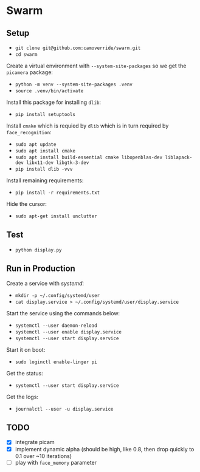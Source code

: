# Swarm


## Setup

- `git clone git@github.com:camoverride/swarm.git`
- `cd swarm`

 Create a virtual environment with `--system-site-packages` so we get the `picamera` package:

- `python -m venv --system-site-packages .venv`
- `source .venv/bin/activate`

Install this package for installing `dlib`:

- `pip install setuptools`

Install `cmake` which is requied by `dlib` which is in turn required by `face_recognition`:

- `sudo apt update`
- `sudo apt install cmake`
- `sudo apt install build-essential cmake libopenblas-dev liblapack-dev libx11-dev libgtk-3-dev`
- `pip install dlib -vvv`

Install remaining requirements:

- `pip install -r requirements.txt`

Hide the cursor:

- `sudo apt-get install unclutter`


## Test

- `python display.py`


## Run in Production

Create a service with *systemd*:

- `mkdir -p ~/.config/systemd/user`
- `cat display.service > ~/.config/systemd/user/display.service`

Start the service using the commands below:

- `systemctl --user daemon-reload`
- `systemctl --user enable display.service`
- `systemctl --user start display.service`

Start it on boot:

- `sudo loginctl enable-linger pi`

Get the status:

- `systemctl --user start display.service`

Get the logs:

- `journalctl --user -u display.service`


## TODO

- [X] integrate picam
- [X] implement dynamic alpha (should be high, like 0.8, then drop quickly to 0.1 over ~10 iterations)
- [ ] play with `face_memory` parameter
